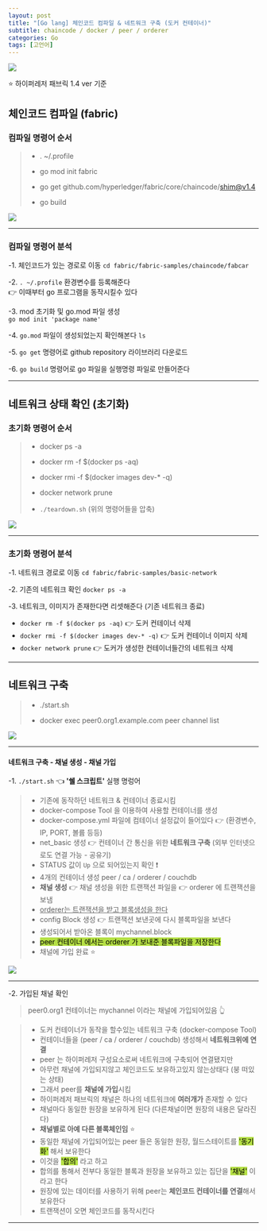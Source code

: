 ```yaml
---
layout: post
title: "[Go lang] 체인코드 컴파일 & 네트워크 구축 (도커 컨테이너)"
subtitle: chaincode / docker / peer / orderer
categories: Go
tags: [고언어]
---
```


![](https://velog.velcdn.com/images/-__-/post/cb9b7ed5-abe9-467b-af37-16473dfb03cd/image.png)

⭐ 하이퍼레저 패브릭 1.4 ver 기준

## 체인코드 컴파일 (fabric)

### 컴파일 명령어 순서

> - . ~/.profile<br>
>
> - go mod init fabric<br>
>
> - go get github.com/hyperledger/fabric/core/chaincode/shim@v1.4<br>
>
> - go build

![](https://velog.velcdn.com/images/-__-/post/bef9005e-91cb-4bef-950c-a107f8dea301/image.png)

---

### 컴파일 명령어 분석

-1. 체인코드가 있는 경로로 이동
`cd fabric/fabric-samples/chaincode/fabcar`

-2. `. ~/.profile` 환경변수를 등록해준다<br>
👉 이때부터 go 프로그램을 동작시킬수 있다

-3. mod 초기화 및 go.mod 파일 생성<br>
`go mod init 'package name'`

-4. `go.mod` 파일이 생성되었는지 확인해본다 `ls`

-5. `go get` 명령어로 github repository 라이브러리 다운로드

-6. `go build` 명령어로 go 파일을 실행명령 파일로 만들어준다

---

## 네트워크 상태 확인 (초기화)

### 초기화 명령어 순서

> - docker ps -a<br>
>
> - docker rm -f $(docker ps -aq)<br>
>
> - docker rmi -f $(docker images dev-\* -q)<br>
>
> - docker network prune<br>
>
> - `./teardown.sh` (위의 명령어들을 압축)

![](https://velog.velcdn.com/images/-__-/post/a6c67ed6-e637-428b-9795-ba00063d0e12/image.png)

---

### 초기화 명령어 분석

-1. 네트워크 경로로 이동
`cd fabric/fabric-samples/basic-network`

-2. 기존의 네트워크 확인 `docker ps -a`

-3. 네트워크, 이미지가 존재한다면 리셋해준다 (기존 네트워크 종료)

- `docker rm -f $(docker ps -aq)` 👉 도커 컨테이너 삭제<br>
- `docker rmi -f $(docker images dev-* -q)` 👉 도커 컨테이너 이미지 삭제<br>
- `docker network prune` 👉 도커가 생성한 컨테이너들간의 네트워크 삭제

---

## 네트워크 구축

> - ./start.sh<br>
>
> - docker exec peer0.org1.example.com peer channel list

![](https://velog.velcdn.com/images/-__-/post/8ee607a5-079c-4096-bcc9-77f534981306/image.png)

---

#### 네트워크 구축 - 채널 생성 - 채널 가입

-1. `./start.sh` 👈 **'쉘 스크립트'** 실행 명렁어

> - 기존에 동작하던 네트워크 & 컨테이너 종료시킴<br>
> - docker-compose Tool 을 이용하여 사용할 컨테이너를 생성<br>
> - docker-compose.yml 파일에 컴테이너 설정값이 들어있다 👉 (환경변수, IP, PORT, 볼륨 등등)<br>
> - net_basic 생성 👉 컨테이너 간 통신을 위한 **네트워크 구축** (외부 인터넷으로도 연결 가능 - 공유기)<br>
> - STATUS 값이 `Up` 으로 되어있는지 확인 ❗<br>
> - 4개의 컨테이너 생성 peer / ca / orderer / couchdb<br>
> - **채널 생성** 👉 채널 생성을 위한 트랜잭션 파일을 👉 orderer 에 트랜잭션을 보냄<br>
> - <u>orderer는 트랜잭션을 받고 블록생성을 한다</u><br>
> - config Block 생성 👉 트랜잭션 보낸곳에 다시 블록파일을 보낸다<br>
> - 생성되어서 받아온 블록이 mychannel.block<br>
> - <span style="background-color:#B5E045; color:#000;">peer 컨테이너 에서는 orderer 가 보내준 블록파일을 저장한다</span><br>
> - 채널에 가입 완료 ⭐<br>

![](https://velog.velcdn.com/images/-__-/post/7cc5719a-1c7e-448a-b846-d2198db1b48e/image.png)

<hr>

-2. 가입된 채널 확인

> peer0.org1 컨테이너는 mychannel 이라는 채널에 가입되어있음 👆

> - 도커 컨테이너가 동작을 할수있는 네트워크 구축 (docker-compose Tool)<br>
> - 컨테이너들을 (peer / ca / orderer / couchdb) 생성해서 **네트워크위에 연결**<br>
> - peer 는 하이퍼레저 구성요소로써 네트워크에 구축되어 연결됐지만<br>
> - 아무런 채널에 가입되지않고 체인코드도 보유하고있지 않는상태다 (붕 떠있는 상태)<br>
> - 그래서 peer를 **채널에 가입**시킴<br>
> - 하이퍼레저 패브릭의 채널은 하나의 네트워크에 **여러개가** 존재할 수 있다<br>
> - 채널마다 동일한 원장을 보유하게 된다 (다른채널이면 원장의 내용은 달라진다)<br>
> - **채널별로 아예 다른 블록체인임** ⭐<br>
> - 동일한 채널에 가입되어있는 peer 들은 동일한 원장, 월드스테이트를 <span style="background-color:#B5E045; color:#000;">'동기화'</span> 해서 보유한다<br>
> - 이것을 <span style="background-color:#B5E045; color:#000;">'합의'</span> 라고 하고<br>
> - 합의를 통해서 전부다 동일한 블록과 원장을 보유하고 있는 집단을 <span style="background-color:#B5E045; color:#000;">'채널'</span> 이라고 한다<br>
> - 원장에 있는 데이터를 사용하기 위해 peer는 **체인코드 컨테이너를 연결**해서 보유한다<br>
> - 트랜잭션이 오면 체인코드를 동작시킨다

---
